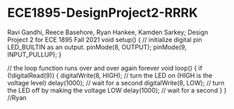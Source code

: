 # ECE1895-DesignProject2-RRRK
Ravi Gandhi, Reece Basehore, Ryan Hankee, Kamden Sarkey; Design Project 2 for ECE 1895 Fall 2021
void setup() {
  // initialize digital pin LED_BUILTIN as an output.
  pinMode(8, OUTPUT);
  pinMode(9, INPUT_PULLUP);
}

// the loop function runs over and over again forever
void loop() {
  if (!digitalRead(9)) {
    digitalWrite(8, HIGH);   // turn the LED on (HIGH is the voltage level)
    delay(1000);                       // wait for a second
    digitalWrite(8, LOW);    // turn the LED off by making the voltage LOW
    delay(1000);                       // wait for a second
  }
}
//Ryan
